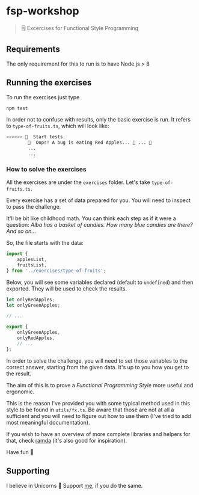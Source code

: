 # fsp-workshop
> 🗒 Excercises for Functional Style Programming

## Requirements
The only requirement for this to run is to have Node.js > 8

## Running the exercises
To run the exercises just type

```sh
npm test
```

In order not to confuse with results, only the basic exercise is run. It refers to `type-of-fruits.ts`, which will look like:

```sh
>>>>>> 🏁  Start tests.
        🛑  Oops! A bug is eating Red Apples... 🍎 ... 🐛
        ...
        ...
```

### How to solve the exercises

All the exercises are under the `exercises` folder. Let's take `type-of-fruits.ts`.

Every exercise has a set of data prepared for you. You will need to inspect to pass the challenge.

It'll be bit like childhood math. You can think each step as if it were a question: _Alba has a basket of candies. How many blue candies are there? And so on..._

So, the file starts with the data:
```typescript
import {
    applesList,
    fruitsList,
} from '../exercises/type-of-fruits';
```

Below, you will see some variables declared (default to `undefined`) and then exported. They will be used to check the results.
```typescript
let onlyRedApples;
let onlyGreenApples;

// ...

export {
    onlyGreenApples,
    onlyRedApples,
    // ...
};
```

In order to solve the challenge, you will need to set those variables to the correct answer, starting from the given data.
It's up to you how you get to the result.

The aim of this is to prove a _Functional Programming Style_ more useful and ergonomic.

This is the reason I've provided you with some typical method used in this style to be found in `utils/fx.ts`. Be aware that those are not at all a sufficient and you will need to figure out how to use them (I've tried to add most meaningful documentation).

If you wish to have an overview of more complete libraries and helpers for that, check [ramda](https://ramdajs.com/) (it's also good for inspiration).

Have fun 🙌

## Supporting

I believe in Unicorns 🦄
Support [me](http://www.paypal.me/angelogulina/2), if you do the same.

